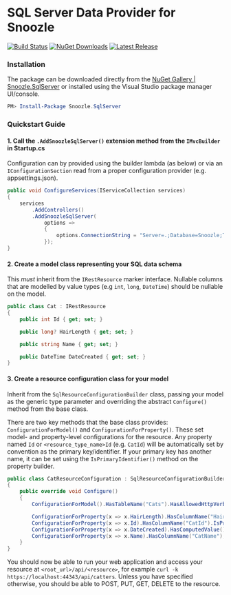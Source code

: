 # SQL Server Data Provider for Snoozle

[![Build Status](https://dev.azure.com/charliejkendall/Snoozle/_apis/build/status/CharlieJKendall.Snoozle.SqlServer?branchName=master)](https://dev.azure.com/charliejkendall/Snoozle/_build/latest?definitionId=2&branchName=master)
[![NuGet Downloads](https://img.shields.io/nuget/dt/Snoozle.SqlServer)](https://www.nuget.org/packages/Snoozle.SqlServer)
[![Latest Release](https://img.shields.io/github/v/release/charliejkendall/snoozle.sqlserver)](https://github.com/CharlieJKendall/Snoozle.SqlServer/releases/latest)

### Installation

The package can be downloaded directly from the [NuGet Gallery | Snoozle.SqlServer](https://www.nuget.org/packages/Snoozle.SqlServer) or installed using the Visual Studio package manager UI/console.

``` ps1
PM> Install-Package Snoozle.SqlServer
```

### Quickstart Guide

#### 1. Call the `.AddSnoozleSqlServer()` extension method from the `IMvcBuilder` in Startup.cs

Configuration can by provided using the builder lambda (as below) or via an `IConfigurationSection` read from a proper configuration provider (e.g. appsettings.json).

``` cs
public void ConfigureServices(IServiceCollection services)
{
    services
        .AddControllers()
        .AddSnoozleSqlServer(
            options =>
            {
                options.ConnectionString = "Server=.;Database=Snoozle;Trusted_Connection=True;";
            });
}
```

#### 2. Create a model class representing your SQL data schema

This *must* inherit from the `IRestResource` marker interface. Nullable columns that are modelled by value types (e.g `int`, `long`, `DateTime`) should be nullable on the model.

``` cs
public class Cat : IRestResource
{
    public int Id { get; set; }

    public long? HairLength { get; set; }

    public string Name { get; set; }

    public DateTime DateCreated { get; set; }
}
```

#### 3. Create a resource configuration class for your model

Inherit from the `SqlResourceConfigurationBuilder` class, passing your model as the generic type parameter and overriding the abstract `Configure()` method from the base class.

There are two key methods that the base class provides: `ConfigurationForModel()` and `ConfigurationForProperty()`. These set model- and property-level configurations for the resource. Any property named `Id` or `<resource_type_name>Id` (e.g. `CatId`) will be automatically set by convention as the primary key/identifier. If your primary key has another name, it can be set using the `IsPrimaryIdentifier()` method on the property builder.

``` cs
public class CatResourceConfiguration : SqlResourceConfigurationBuilder<Cat>
{
    public override void Configure()
    {
        ConfigurationForModel().HasTableName("Cats").HasAllowedHttpVerbs(HttpVerb.All).HasRoute("catters");

        ConfigurationForProperty(x => x.HairLength).HasColumnName("HairLengthInMeters");
        ConfigurationForProperty(x => x.Id).HasColumnName("CatId").IsPrimaryIdentifier();
        ConfigurationForProperty(x => x.DateCreated).HasComputedValue().DateTimeNow();
        ConfigurationForProperty(x => x.Name).HasColumnName("CatName");
    }
}

```

You should now be able to run your web application and access your resource at `<root_url>/api/<resource>`, for example `curl -k https://localhost:44343/api/catters`. Unless you have specified otherwise, you should be able to POST, PUT, GET, DELETE to the resource.
